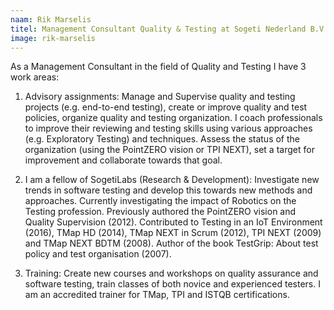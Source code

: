 ```yaml
---
naam: Rik Marselis
titel: Management Consultant Quality & Testing at Sogeti Nederland B.V.
image: rik-marselis
---
```

As a Management Consultant in the field of Quality and Testing I have 3 work areas:
1) Advisory assignments: Manage and Supervise quality and testing projects (e.g. end-to-end testing), create or improve quality and test policies, organize quality and testing organization. 
I coach professionals to improve their reviewing and testing skills using various approaches (e.g. Exploratory Testing) and techniques. Assess the status of the organization (using the PointZERO vision or TPI NEXT), set a target for improvement and collaborate towards that goal.

2) I am a fellow of SogetiLabs (Research & Development): Investigate new trends in software testing and develop this towards new methods and approaches. Currently investigating the impact of Robotics on the Testing profession.
Previously authored the PointZERO vision and Quality Supervision (2012). Contributed to Testing in an IoT Environment (2016), TMap HD (2014), TMap NEXT in Scrum (2012), TPI NEXT (2009) and TMap NEXT BDTM (2008).
Author of the book TestGrip: About test policy and test organisation (2007).

3) Training: Create new courses and workshops on quality assurance and software testing, train classes of both novice and experienced testers. I am an accredited trainer for TMap, TPI and ISTQB certifications.